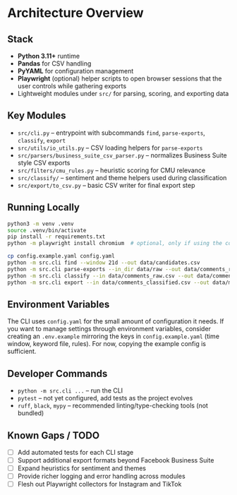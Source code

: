 # Architecture Overview

## Stack
- **Python 3.11+** runtime
- **Pandas** for CSV handling
- **PyYAML** for configuration management
- **Playwright** (optional) helper scripts to open browser sessions that the user
  controls while gathering exports
- Lightweight modules under `src/` for parsing, scoring, and exporting data

## Key Modules
- `src/cli.py` – entrypoint with subcommands `find`, `parse-exports`, `classify`, `export`
- `src/utils/io_utils.py` – CSV loading helpers for `parse-exports`
- `src/parsers/business_suite_csv_parser.py` – normalizes Business Suite style CSV exports
- `src/filters/cmu_rules.py` – heuristic scoring for CMU relevance
- `src/classify/` – sentiment and theme helpers used during classification
- `src/export/to_csv.py` – basic CSV writer for final export step

## Running Locally
```bash
python3 -m venv .venv
source .venv/bin/activate
pip install -r requirements.txt
python -m playwright install chromium  # optional, only if using the collectors

cp config.example.yaml config.yaml
python -m src.cli find --window 21d --out data/candidates.csv
python -m src.cli parse-exports --in_dir data/raw --out data/comments_raw.csv
python -m src.cli classify --in data/comments_raw.csv --out data/comments_classified.csv
python -m src.cli export --in data/comments_classified.csv --out data/mavstampede_monitor.csv
```

## Environment Variables
The CLI uses `config.yaml` for the small amount of configuration it needs. If you
want to manage settings through environment variables, consider creating an
`.env.example` mirroring the keys in `config.example.yaml` (time window, keyword
file, rules). For now, copying the example config is sufficient.

## Developer Commands
- `python -m src.cli ...` – run the CLI
- `pytest` – not yet configured, add tests as the project evolves
- `ruff`, `black`, `mypy` – recommended linting/type-checking tools (not bundled)

## Known Gaps / TODO
- [ ] Add automated tests for each CLI stage
- [ ] Support additional export formats beyond Facebook Business Suite
- [ ] Expand heuristics for sentiment and themes
- [ ] Provide richer logging and error handling across modules
- [ ] Flesh out Playwright collectors for Instagram and TikTok
